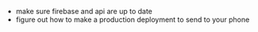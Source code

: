 - make sure firebase and api are up to date
- figure out how to make a production deployment to send to your phone
